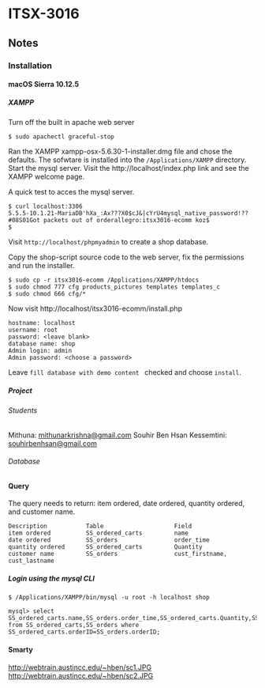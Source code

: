 # ITSX-3016
## Notes
### Installation
#### macOS Sierra 10.12.5
##### XAMPP
Turn off the built in apache web server
```
$ sudo apachectl graceful-stop
```
Ran the XAMPP xampp-osx-5.6.30-1-installer.dmg file and chose the defaults. The sofwtare
is installed into the ```/Applications/XAMPP``` directory. Start the mysql server. Visit
the http://localhost/index.php link and see the XAMPP welcome page.

A quick test to acces the mysql server.
```
$ curl localhost:3306
5.5.5-10.1.21-MariaDB'hXa_:Ax???X0$cJ&|cYrU4mysql_native_password!??#08S01Got packets out of orderallegro:itsx3016-ecomm koz$ 
$
```
Visit ```http://localhost/phpmyadmin``` to create a shop database.

Copy the shop-script source code to the web server, fix the permissions and run the installer.
```
$ sudo cp -r itsx3016-ecomm /Applications/XAMPP/htdocs
$ sudo chmod 777 cfg products_pictures templates templates_c
$ sudo chmod 666 cfg/*
```
Now visit http://localhost/itsx3016-ecomm/install.php
```
hostname: localhost
username: root
password: <leave blank>
database name: shop
Admin login: admin
Admin password: <choose a password>
```
Leave ```fill database with demo content ``` checked and choose ```install```.

##### Project

###### Students
Mithuna: mithunarkrishna@gmail.com
Souhir Ben Hsan Kessemtini: souhirbenhsan@gmail.com

###### Database 
#### Query
The query needs to return: item ordered, date ordered, quantity ordered, and customer name.
```
Description           Table                    Field
item ordered          SS_ordered_carts         name
date ordered          SS_orders                order_time
quantity ordered      SS_ordered_carts         Quantity    
customer name         SS_orders                cust_firstname, cust_lastname
```
##### Login using the mysql CLI 
```$ /Applications/XAMPP/bin/mysql -u root -h localhost shop```
```
mysql> select SS_ordered_carts.name,SS_orders.order_time,SS_ordered_carts.Quantity,SS_orders.cust_firstname,SS_orders.cust_lastname from SS_ordered_carts,SS_orders where SS_ordered_carts.orderID=SS_orders.orderID;
```

#### Smarty
http://webtrain.austincc.edu/~hben/sc1.JPG
http://webtrain.austincc.edu/~hben/sc2.JPG

